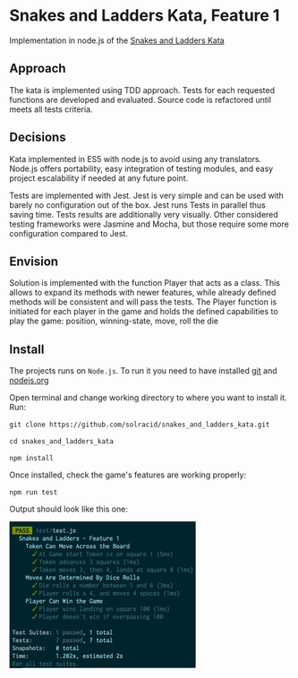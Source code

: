# Snakes and Ladders Kata, Feature 1

Implementation in node.js of the [Snakes and Ladders Kata](http://agilekatas.co.uk/katas/SnakesAndLadders-Kata)

## Approach
The kata is implemented using TDD approach. Tests for each requested functions are developed and evaluated. Source code is refactored until meets all tests criteria.

## Decisions
Kata implemented in ES5 with node.js to avoid using any translators. Node.js offers portability, easy integration of testing modules, and easy project escalability if needed at any future point. 

Tests are implemented with Jest. Jest is very simple and can be used with barely no configuration out of the box. Jest runs Tests in parallel thus saving time. Tests results are additionally very visually. Other considered testing frameworks were Jasmine and Mocha, but those require some more configuration compared to Jest. 

## Envision
Solution is implemented with the function Player that acts as a class. This allows to expand its methods with newer features, while already defined methods will be consistent and will pass the tests. The Player function is initiated for each player in the game and holds the defined capabilities to play the game: position, winning-state, move, roll the die

## Install
The projects runs on `Node.js`. To run it you need to have installed [git](https://git-scm.com/book/en/v2/Getting-Started-Installing-Git) and [nodejs.org](https://nodejs.org/en/download/)

Open terminal and change working directory to where you want to install it. Run:

```
git clone https://github.com/solracid/snakes_and_ladders_kata.git
```

```
cd snakes_and_ladders_kata
```

```
npm install
```

Once installed, check the game's features are working properly:
```
npm run test
```

Output should look like this one:

![Tests passed](./test_features.png)

